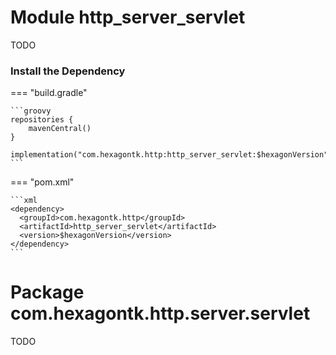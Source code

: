 
# Module http_server_servlet
TODO

### Install the Dependency

=== "build.gradle"

    ```groovy
    repositories {
        mavenCentral()
    }

    implementation("com.hexagontk.http:http_server_servlet:$hexagonVersion")
    ```

=== "pom.xml"

    ```xml
    <dependency>
      <groupId>com.hexagontk.http</groupId>
      <artifactId>http_server_servlet</artifactId>
      <version>$hexagonVersion</version>
    </dependency>
    ```

# Package com.hexagontk.http.server.servlet
TODO
